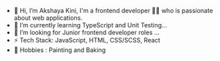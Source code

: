 - 👋 Hi, I’m Akshaya Kini, I'm a frontend developer 👨‍💻 who is passionate about web applications.
- 🌱 I’m currently learning TypeScript and Unit Testing...
- 💞️ I’m looking for Junior frontend developer roles ...
- ⚡ Tech Stack: JavaScript, HTML, CSS/SCSS, React
- 💬 Hobbies : Painting and Baking

<!---
akshkin/akshkin is a ✨ special ✨ repository because its `README.md` (this file) appears on your GitHub profile.
You can click the Preview link to take a look at your changes.
--->
